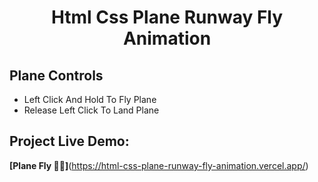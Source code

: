 <h1 align='center'>Html Css Plane Runway Fly Animation</h1>

## Plane Controls 
- Left Click And Hold To Fly Plane
- Release Left Click To Land Plane


## Project Live Demo:
<b>[Plane Fly 🐱‍🏍]</b>(https://html-css-plane-runway-fly-animation.vercel.app/)
